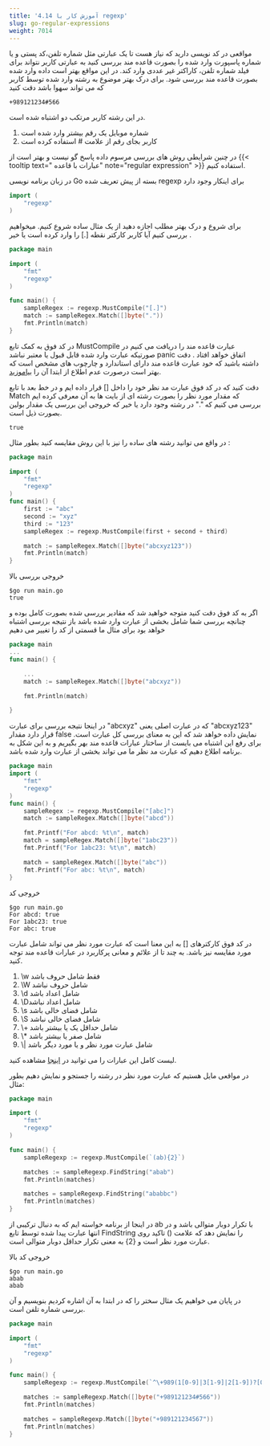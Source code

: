 ```yaml
---
title: '4.14 آموزش کار با regexp'
slug: go-regular-expressions
weight: 7014
---
```


مواقعی در کد نویسی دارید که نیاز هست تا یک عبارتی مثل شماره تلفن،کد پستی و یا شماره پاسپورت وارد شده را بصورت قاعده مند بررسی کنید به عبارتی کاربر نتواند برای فیلد شماره تلفن، کاراکتر غیر عددی وارد کند. در این مواقع بهتر است داده وارد شده بصورت قاعده مند بررسی شود. برای درک بهتر موضوع به رشته وارد شده توسط کاربر که می تواند سهوا باشد دقت کنید
```
+989121234#566
```

در این رشته کاربر مرتکب دو اشتباه شده است.
1. شماره موبایل یک رقم بیشتر وارد شده است
2. کاربر بجای رقم از علامت # استفاده کرده است

در چنین شرایطی روش های بررسی مرسوم داده پاسخ گو نیست و بهتر است از {{< tooltip text=" عبارات با قاعده" note="regular expression" >}} استفاده کنیم.

در زبان برنامه نویسی Go  بسته از پیش تعریف شده regexp برای اینکار وجود دارد
```go
import (
    "regexp"
)
```
برای شروع و درک بهتر مطلب اجازه دهید از یک مثال ساده شروع کنیم. میخواهیم بررسی کنیم آیا کاربر کارکتر نقطه [.] را وارد کرده است یا خیر .

```go
package main

import (
    "fmt"
    "regexp"
)

func main() {
    sampleRegex := regexp.MustCompile("[.]")
    match := sampleRegex.Match([]byte("."))
    fmt.Println(match)
}
```
در کد فوق به کمک تابع MustCompile عبارت قاعده مند را دریافت می کنیم در صورتیکه عبارت وارد شده قابل قبول یا معتبر نباشد panic اتفاق خواهد افتاد . دقت داشته باشید که خود عبارت قاعده مند دارای استاندارد و چارچوب های مشخص است که بهتر است درصورت عدم اطلاع از ابتدا آن را [بیاموزید](https://regexlearn.com/). 

دقت کنید که در کد فوق عبارت مد نظر خود را داخل [] قرار داده ایم و در خط بعد با تابع Match که مقدار مورد نظر را بصورت رشته ای از بایت ها به آن معرفی کرده ایم  بررسی می کنیم که "." در رشته وجود دارد یا خیر که خروجی این بررسی یک مقدار بولین بصورت ذیل است.
```
true
```
در واقع می توانید رشته های ساده را نیز با این روش مقایسه کنید بطور مثال :
```go
package main

import (
    "fmt"
    "regexp"
)
func main() {
    first := "abc"
    second := "xyz"
    third := "123"
    sampleRegex := regexp.MustCompile(first + second + third)

    match := sampleRegex.Match([]byte("abcxyz123"))
    fmt.Println(match)
}
```
خروجی بررسی بالا
```shell
$go run main.go
true
```
اگر به کد فوق دقت کنید متوجه خواهید شد که مقادیر بررسی شده بصورت کامل بوده و چنانچه بررسی شما شامل بخشی از عبارت وارد شده باشد باز نتیجه بررسی اشتباه خواهد بود برای مثال ما قسمتی از کد را تغییر می دهیم 
```go
package main
...
func main() {

	...
    match := sampleRegex.Match([]byte("abcxyz"))

    fmt.Println(match)

}
```
در اینجا نتیجه بررسی برای عبارت "abcxyz" که در عبارت اصلی یعنی "abcxyz123" قرار دارد مقدار false نمایش داده خواهد شد که این به معنای بررسی کل عبارت است. برای رفع این اشتباه می بایست از ساختار عبارات قاعده مند بهر بگیریم و به این شکل به برنامه اطلاع دهیم که عبارت مد نظر ما می تواند بخشی از عبارت وارد شده باشد.

```go
package main
import (
    "fmt"
    "regexp"
)
func main() {
    sampleRegex := regexp.MustCompile("[abc]")
    match := sampleRegex.Match([]byte("abcd"))

    fmt.Printf("For abcd: %t\n", match)
    match = sampleRegex.Match([]byte("1abc23"))
    fmt.Printf("For 1abc23: %t\n", match)

    match = sampleRegex.Match([]byte("abc"))
    fmt.Printf("For abc: %t\n", match)
}
```
خروجی کد
```shell
$go run main.go
For abcd: true
For 1abc23: true
For abc: true
```
در کد فوق کارکترهای [] به این معنا است که عبارت مورد نظر می تواند شامل عبارت مورد مقایسه نیز باشد. 
به چند تا از علائم و معانی پرکاربرد در عبارات قاعده مند توجه کنید.
1. \\w فقط شامل حروف باشد
2. \\W شامل حروف نباشد
3. \\d شامل اعداد باشد
4. \\Dشامل اعداد نباشد
5. \\s شامل فضای خالی باشد
6. \\S شامل فضای خالی نباشد 
7. \\+ شامل حداقل یک یا بیشتر باشد
8. \\* شامل صفر یا بیشتر باشد 
9. \\| شامل عبارت مورد نظر و یا مورد دیگر باشد 

لیست کامل این عبارات را می توانید در [اینجا](https://regexlearn.com/cheatsheet) مشاهده کنید.

در مواقعی  مایل هستیم که عبارت مورد نظر در رشته را جستجو و نمایش دهیم بطور مثال:
```go
package main

import (
	"fmt"
	"regexp"
)

func main() {
	sampleRegexp := regexp.MustCompile(`(ab){2}`)

	matches := sampleRegexp.FindString("abab")
	fmt.Println(matches)

	matches = sampleRegexp.FindString("ababbc")
	fmt.Println(matches)
}
```
در اینجا از برنامه خواسته ایم که به دنبال ترکیبی از ab با تکرار دوبار متوالی باشد و در انتها عبارت پیدا شده توسط تابع FindString را نمایش دهد که علامت () تاکید روی عبارت مورد نظر است و {2} به معنی تکرار حداقل دوبار متوالی است.

خروجی کد بالا
```shell
$go run main.go
abab
abab
```

در پایان می خواهیم یک مثال سختر را که در ابتدا به آن اشاره کردیم بنویسیم و آن بررسی شماره تلفن است.
```go
package main

import (
	"fmt"
	"regexp"
)

func main() {
	sampleRegexp := regexp.MustCompile(`^\+989(1[0-9]|3[1-9]|2[1-9])?[0-9]{7}$`)

	matches := sampleRegexp.Match([]byte("+989121234#566"))
	fmt.Println(matches)

	matches = sampleRegexp.Match([]byte("+989121234567"))
	fmt.Println(matches)
}
```